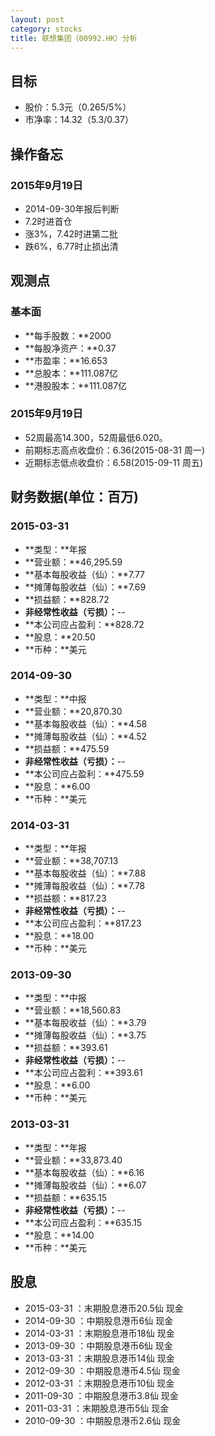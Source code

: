 ```yaml
---
layout: post
category: stocks
title: 联想集团（00992.HK）分析
---
```


## 目标 ##

- 股价：5.3元（0.265/5%）
- 市净率：14.32（5.3/0.37）

## 操作备忘 ##

### 2015年9月19日 ###

- 2014-09-30年报后判断
- 7.2时进首仓
- 涨3%，7.42时进第二批
- 跌6%，6.77时止损出清

## 观测点 ##

### 基本面 ###

- **每手股数：**2000
- **每股净资产：**0.37
- **市盈率：**16.653
- **总股本：**111.087亿
- **港股股本：**111.087亿

### 2015年9月19日 ###

- 52周最高14.300，52周最低6.020。
- 前期标志高点收盘价：6.36(2015-08-31 周一)
- 近期标志低点收盘价：6.58(2015-09-11 周五)

## 财务数据(单位：百万) ##

### 2015-03-31 ###

- **类型：**年报
- **营业额：**46,295.59
- **基本每股收益（仙）：**7.77
- **摊薄每股收益（仙）：**7.69
- **损益额：**828.72
- **非经常性收益（亏损）：**--
- **本公司应占盈利：**828.72
- **股息：**20.50
- **币种：**美元

### 2014-09-30 ###

- **类型：**中报
- **营业额：**20,870.30
- **基本每股收益（仙）：**4.58
- **摊薄每股收益（仙）：**4.52
- **损益额：**475.59
- **非经常性收益（亏损）：**--
- **本公司应占盈利：**475.59
- **股息：**6.00
- **币种：**美元

### 2014-03-31 ###

- **类型：**年报
- **营业额：**38,707.13
- **基本每股收益（仙）：**7.88
- **摊薄每股收益（仙）：**7.78
- **损益额：**817.23
- **非经常性收益（亏损）：**--
- **本公司应占盈利：**817.23
- **股息：**18.00
- **币种：**美元

### 2013-09-30 ###

- **类型：**中报
- **营业额：**18,560.83
- **基本每股收益（仙）：**3.79
- **摊薄每股收益（仙）：**3.75
- **损益额：**393.61
- **非经常性收益（亏损）：**--
- **本公司应占盈利：**393.61
- **股息：**6.00
- **币种：**美元

### 2013-03-31 ###

- **类型：**年报
- **营业额：**33,873.40
- **基本每股收益（仙）：**6.16
- **摊薄每股收益（仙）：**6.07
- **损益额：**635.15
- **非经常性收益（亏损）：**--
- **本公司应占盈利：**635.15
- **股息：**14.00
- **币种：**美元

## 股息 ##

- 2015-03-31	：末期股息港币20.5仙	现金
- 2014-09-30	：中期股息港币6仙	现金
- 2014-03-31	：末期股息港币18仙	现金
- 2013-09-30	：中期股息港币6仙	现金
- 2013-03-31	：末期股息港币14仙	现金
- 2012-09-30	：中期股息港币4.5仙	现金
- 2012-03-31	：末期股息港币10仙	现金
- 2011-09-30	：中期股息港币3.8仙	现金
- 2011-03-31	：末期股息港币5仙	现金
- 2010-09-30	：中期股息港币2.6仙	现金
